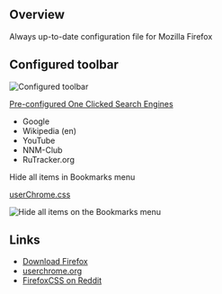## Overview

Always up-to-date configuration file for Mozilla Firefox

## Configured toolbar

![Configured toolbar](https://github.com/farag2/Mozilla-Firefox/blob/master/Screenshots/Toolbar.png)

[Pre-configured One Clicked Search Engines](https://github.com/farag2/Mozilla-Firefox/blob/master/search.json.mozlz4)

- Google
- Wikipedia (en)
- YouTube
- NNM-Club
- RuTracker.org

Hide all items in Bookmarks menu

[userChrome.css](https://github.com/farag2/Mozilla-Firefox/blob/master/chrome/userChrome.css)

![Hide all items on the Bookmarks menu](https://github.com/farag2/Mozilla-Firefox/blob/master/Screenshots/Bookmarks%20menu.png)

## Links

- [Download Firefox](https://www.mozilla.org/en-US/firefox/all/)
- [userchrome.org](https://www.userchrome.org)
- [FirefoxCSS on Reddit](https://www.reddit.com/r/FirefoxCSS/)
